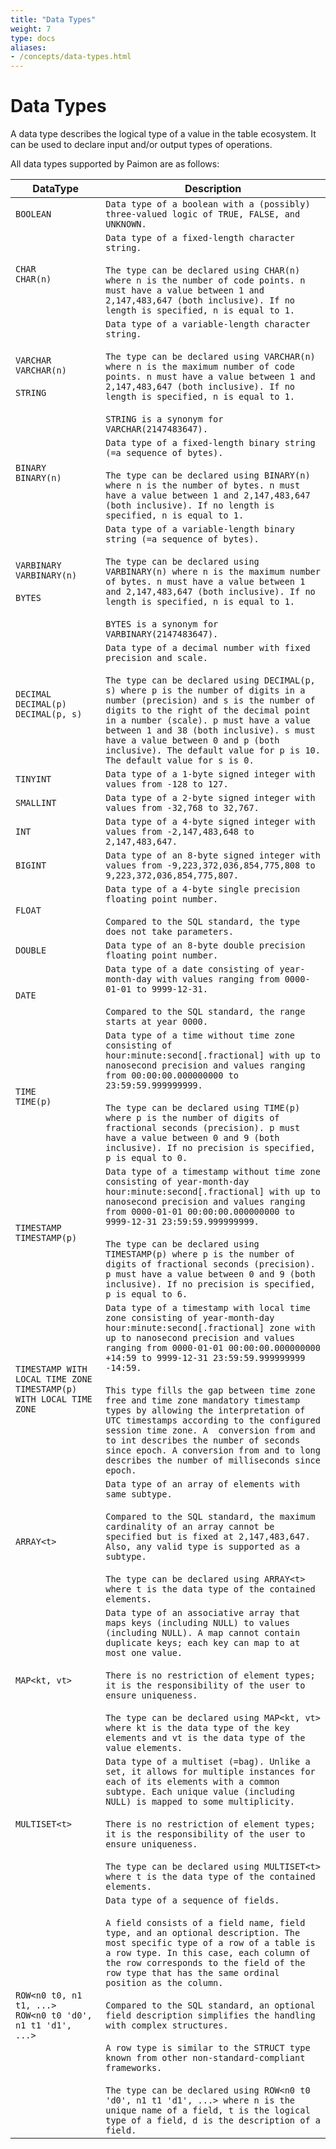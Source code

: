 ```yaml
---
title: "Data Types"
weight: 7
type: docs
aliases:
- /concepts/data-types.html
---
```

<!--
Licensed to the Apache Software Foundation (ASF) under one
or more contributor license agreements.  See the NOTICE file
distributed with this work for additional information
regarding copyright ownership.  The ASF licenses this file
to you under the Apache License, Version 2.0 (the
"License"); you may not use this file except in compliance
with the License.  You may obtain a copy of the License at

  http://www.apache.org/licenses/LICENSE-2.0

Unless required by applicable law or agreed to in writing,
software distributed under the License is distributed on an
"AS IS" BASIS, WITHOUT WARRANTIES OR CONDITIONS OF ANY
KIND, either express or implied.  See the License for the
specific language governing permissions and limitations
under the License.
-->

# Data Types

A data type describes the logical type of a value in the table ecosystem. It can be used to declare input and/or output types of operations.

All data types supported by Paimon are as follows:

<table class="table table-bordered">
    <thead>
    <tr>
      <th class="text-left" style="width: 10%">DataType</th>
      <th class="text-left" style="width: 30%">Description</th>
    </tr>
    </thead>
    <tbody>
    <tr>
      <td><code>BOOLEAN</code></td>
      <td><code>Data type of a boolean with a (possibly) three-valued logic of TRUE, FALSE, and UNKNOWN.</code></td>
    </tr>
    <tr>
      <td><code>CHAR</code><br>
          <code>CHAR(n)</code>
      </td>
      <td><code>Data type of a fixed-length character string.</code><br><br>
          <code>The type can be declared using CHAR(n) where n is the number of code points. n must have a value between 1 and 2,147,483,647 (both inclusive). If no length is specified, n is equal to 1. </code>
      </td>
    </tr>
    <tr>
      <td><code>VARCHAR</code><br>
          <code>VARCHAR(n)</code><br><br>
          <code>STRING</code>
      </td>
      <td><code>Data type of a variable-length character string.</code><br><br>
          <code>The type can be declared using VARCHAR(n) where n is the maximum number of code points. n must have a value between 1 and 2,147,483,647 (both inclusive). If no length is specified, n is equal to 1. </code><br><br>
          <code>STRING is a synonym for VARCHAR(2147483647).</code>
      </td>
    </tr>
    <tr>
      <td><code>BINARY</code><br>
          <code>BINARY(n)</code><br><br>
      </td>
      <td><code>Data type of a fixed-length binary string (=a sequence of bytes).</code><br><br>
          <code>The type can be declared using BINARY(n) where n is the number of bytes. n must have a value between 1 and 2,147,483,647 (both inclusive). If no length is specified, n is equal to 1.</code>
      </td>
    </tr>
    <tr>
      <td><code>VARBINARY</code><br>
          <code>VARBINARY(n)</code><br><br>
          <code>BYTES</code>
      </td>
      <td><code>Data type of a variable-length binary string (=a sequence of bytes).</code><br><br>
          <code>The type can be declared using VARBINARY(n) where n is the maximum number of bytes. n must have a value between 1 and 2,147,483,647 (both inclusive). If no length is specified, n is equal to 1.</code><br><br>
          <code>BYTES is a synonym for VARBINARY(2147483647).</code>
      </td>
    </tr>
    <tr>
      <td><code>DECIMAL</code><br>
          <code>DECIMAL(p)</code><br>
          <code>DECIMAL(p, s)</code>
      </td>
      <td><code>Data type of a decimal number with fixed precision and scale.</code><br><br>
          <code>The type can be declared using DECIMAL(p, s) where p is the number of digits in a number (precision) and s is the number of digits to the right of the decimal point in a number (scale). p must have a value between 1 and 38 (both inclusive). s must have a value between 0 and p (both inclusive). The default value for p is 10. The default value for s is 0.</code>
      </td>
    </tr>
    <tr>
      <td><code>TINYINT</code></td>
      <td><code>Data type of a 1-byte signed integer with values from -128 to 127.</code></td>
    </tr>
    <tr>
      <td><code>SMALLINT</code></td>
      <td><code>Data type of a 2-byte signed integer with values from -32,768 to 32,767.</code></td>
    </tr>
    <tr>
      <td><code>INT</code></td>
      <td><code>Data type of a 4-byte signed integer with values from -2,147,483,648 to 2,147,483,647.</code></td>
    </tr>
    <tr>
      <td><code>BIGINT</code></td>
      <td><code>Data type of an 8-byte signed integer with values from -9,223,372,036,854,775,808 to 9,223,372,036,854,775,807.</code></td>
    </tr>
    <tr>
      <td><code>FLOAT</code></td>
      <td><code>Data type of a 4-byte single precision floating point number.</code><br><br>
          <code>Compared to the SQL standard, the type does not take parameters.</code>
      </td>
    </tr>
    <tr>
      <td><code>DOUBLE</code></td>
      <td><code>Data type of an 8-byte double precision floating point number.</code></td>
    </tr>
    <tr>
      <td><code>DATE</code></td>
      <td><code>Data type of a date consisting of year-month-day with values ranging from 0000-01-01 to 9999-12-31.</code><br><br>
          <code>Compared to the SQL standard, the range starts at year 0000.</code>
      </td>
    </tr>
    <tr>
      <td><code>TIME</code><br>
          <code>TIME(p)</code>
      </td>
      <td><code>Data type of a time without time zone consisting of hour:minute:second[.fractional] with up to nanosecond precision and values ranging from 00:00:00.000000000 to 23:59:59.999999999.</code><br><br>
          <code>The type can be declared using TIME(p) where p is the number of digits of fractional seconds (precision). p must have a value between 0 and 9 (both inclusive). If no precision is specified, p is equal to 0.</code>
      </td>
    </tr>
    <tr>
      <td><code>TIMESTAMP</code><br>
          <code>TIMESTAMP(p)</code>
      </td>
      <td><code>Data type of a timestamp without time zone consisting of year-month-day hour:minute:second[.fractional] with up to nanosecond precision and values ranging from 0000-01-01 00:00:00.000000000 to 9999-12-31 23:59:59.999999999.</code><br><br>
          <code>The type can be declared using TIMESTAMP(p) where p is the number of digits of fractional seconds (precision). p must have a value between 0 and 9 (both inclusive). If no precision is specified, p is equal to 6.</code>
      </td>
    </tr>
    <tr>
      <td><code>TIMESTAMP WITH LOCAL TIME ZONE</code><br>
          <code>TIMESTAMP(p) WITH LOCAL TIME ZONE</code>
      </td>
      <td><code>Data type of a timestamp with local time zone consisting of year-month-day hour:minute:second[.fractional] zone with up to nanosecond precision and values ranging from 0000-01-01 00:00:00.000000000 +14:59 to 9999-12-31 23:59:59.999999999 -14:59.</code><br><br>
          <code>This type fills the gap between time zone free and time zone mandatory timestamp types by allowing the interpretation of UTC timestamps according to the configured session time zone. A  conversion from and to int describes the number of seconds since epoch. A conversion from and to long describes the number of milliseconds since epoch.</code>
      </td>
    </tr>
    <tr>
      <td><code>ARRAY&lt;t&gt;</code></td>
      <td><code>Data type of an array of elements with same subtype.</code><br><br>
          <code>Compared to the SQL standard, the maximum cardinality of an array cannot be specified but is fixed at 2,147,483,647. Also, any valid type is supported as a subtype.</code><br><br>
          <code>The type can be declared using ARRAY&lt;t&gt; where t is the data type of the contained elements.</code>
      </td>
    </tr>
    <tr>
      <td><code>MAP&lt;kt, vt&gt;</code></td>
      <td><code>Data type of an associative array that maps keys (including NULL) to values (including NULL). A map cannot contain duplicate keys; each key can map to at most one value.</code><br><br>
          <code>There is no restriction of element types; it is the responsibility of the user to ensure uniqueness.</code><br><br>
          <code>The type can be declared using MAP&lt;kt, vt&gt; where kt is the data type of the key elements and vt is the data type of the value elements.</code>
      </td>
    </tr>
    <tr>
      <td><code>MULTISET&lt;t&gt;</code></td>
      <td><code>Data type of a multiset (=bag). Unlike a set, it allows for multiple instances for each of its elements with a common subtype. Each unique value (including NULL) is mapped to some multiplicity.</code><br><br>
          <code>There is no restriction of element types; it is the responsibility of the user to ensure uniqueness.</code><br><br>
          <code>The type can be declared using MULTISET&lt;t&gt; where t is the data type of the contained elements.</code>
      </td>
    </tr>
    <tr>
      <td><code>ROW&lt;n0 t0, n1 t1, ...&gt;</code><br>
          <code>ROW&lt;n0 t0 'd0', n1 t1 'd1', ...&gt;</code>
      </td>
      <td><code>Data type of a sequence of fields.</code><br><br>
          <code>A field consists of a field name, field type, and an optional description. The most specific type of a row of a table is a row type. In this case, each column of the row corresponds to the field of the row type that has the same ordinal position as the column.</code><br><br>
          <code>Compared to the SQL standard, an optional field description simplifies the handling with complex structures.</code><br><br>
          <code>A row type is similar to the STRUCT type known from other non-standard-compliant frameworks.</code><br><br>
          <code>The type can be declared using ROW&lt;n0 t0 'd0', n1 t1 'd1', ...&gt; where n is the unique name of a field, t is the logical type of a field, d is the description of a field.</code>
      </td>
    </tr>
    </tbody>
</table>
